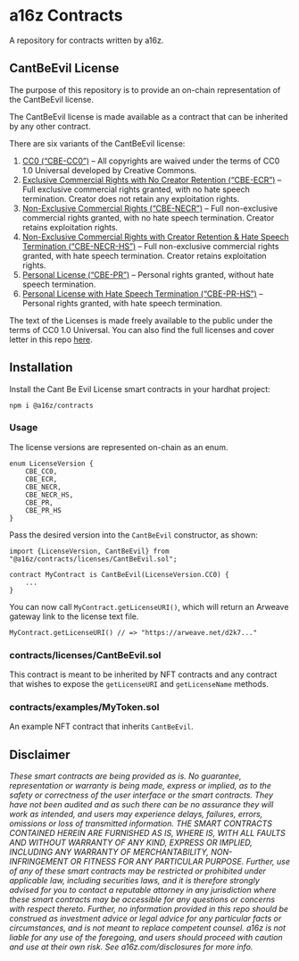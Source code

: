 # a16z Contracts

A repository for contracts written by a16z.

## CantBeEvil License

The purpose of this repository is to provide an on-chain representation of the CantBeEvil license.

The CantBeEvil license is made available as a contract that can be inherited by any other contract.

There are six variants of the CantBeEvil license:

1.	[CC0 (“CBE-CC0”)](https://arweave.net/_D9kN1WrNWbCq55BSAGRbTB4bS3v8QAPTYmBThSbX3A/0) – All copyrights are waived under the terms of CC0 1.0 Universal developed by Creative Commons.
2.	[Exclusive Commercial Rights with No Creator Retention (“CBE-ECR”)](https://arweave.net/_D9kN1WrNWbCq55BSAGRbTB4bS3v8QAPTYmBThSbX3A/1) – Full exclusive commercial rights granted, with no hate speech termination.  Creator does not retain any exploitation rights.
3.	[Non-Exclusive Commercial Rights (“CBE-NECR”)](https://arweave.net/_D9kN1WrNWbCq55BSAGRbTB4bS3v8QAPTYmBThSbX3A/2) – Full non-exclusive commercial rights granted, with no hate speech termination.  Creator retains exploitation rights.
4.	[Non-Exclusive Commercial Rights with Creator Retention & Hate Speech Termination (“CBE-NECR-HS”)](https://arweave.net/_D9kN1WrNWbCq55BSAGRbTB4bS3v8QAPTYmBThSbX3A/3) – Full non-exclusive commercial rights granted, with hate speech termination.  Creator retains exploitation rights. 
5.	[Personal License (“CBE-PR”)](https://arweave.net/_D9kN1WrNWbCq55BSAGRbTB4bS3v8QAPTYmBThSbX3A/4) – Personal rights granted, without hate speech termination.
6.	[Personal License with Hate Speech Termination (“CBE-PR-HS”)](https://arweave.net/_D9kN1WrNWbCq55BSAGRbTB4bS3v8QAPTYmBThSbX3A/5) – Personal rights granted, with hate speech termination.

The text of the Licenses is made freely available to the public under the terms of CC0 1.0 Universal.
You can also find the full licenses and cover letter in this repo [here](/licenses/).

## Installation 
Install the Cant Be Evil License smart contracts in your hardhat project:
```
npm i @a16z/contracts
```

### Usage

The license versions are represented on-chain as an enum.

```solidity
enum LicenseVersion {
    CBE_CC0,
    CBE_ECR,
    CBE_NECR,
    CBE_NECR_HS,
    CBE_PR,
    CBE_PR_HS
}
```

Pass the desired version into the `CantBeEvil` constructor, as shown:

```solidity
import {LicenseVersion, CantBeEvil} from "@a16z/contracts/licenses/CantBeEvil.sol";

contract MyContract is CantBeEvil(LicenseVersion.CC0) {
    ...
}
```

You can now call `MyContract.getLicenseURI()`, which will return an Arweave gateway link to the license text file.

```solidity
MyContract.getLicenseURI() // => "https://arweave.net/d2k7..."
```

### contracts/licenses/CantBeEvil.sol
This contract is meant to be inherited by NFT contracts and any contract that wishes to expose the `getLicenseURI` and `getLicenseName` methods.

### contracts/examples/MyToken.sol
An example NFT contract that inherits `CantBeEvil`.


## Disclaimer

_These smart contracts are being provided as is. No guarantee, representation or warranty is being made, express or implied, as to the safety or correctness of the user interface or the smart contracts. They have not been audited and as such there can be no assurance they will work as intended, and users may experience delays, failures, errors, omissions or loss of transmitted information. THE SMART CONTRACTS CONTAINED HEREIN ARE FURNISHED AS IS, WHERE IS, WITH ALL FAULTS AND WITHOUT WARRANTY OF ANY KIND, EXPRESS OR IMPLIED, INCLUDING ANY WARRANTY OF MERCHANTABILITY, NON- INFRINGEMENT OR FITNESS FOR ANY PARTICULAR PURPOSE. Further, use of any of these smart contracts may be restricted or prohibited under applicable law, including securities laws, and it is therefore strongly advised for you to contact a reputable attorney in any jurisdiction where these smart contracts may be accessible for any questions or concerns with respect thereto. Further, no information provided in this repo should be construed as investment advice or legal advice for any particular facts or circumstances, and is not meant to replace competent counsel. a16z is not liable for any use of the foregoing, and users should proceed with caution and use at their own risk. See a16z.com/disclosures for more info._
